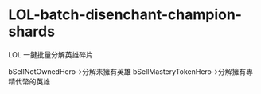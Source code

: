 # LOL-batch-disenchant-champion-shards
LOL 一鍵批量分解英雄碎片

 bSellNotOwnedHero->分解未擁有英雄
 bSellMasteryTokenHero->分解擁有專精代幣的英雄
